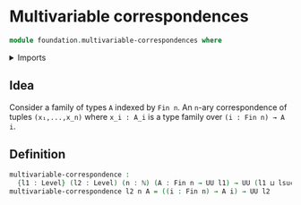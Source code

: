 # Multivariable correspondences

```agda
module foundation.multivariable-correspondences where
```

<details><summary>Imports</summary>

```agda
open import elementary-number-theory.natural-numbers

open import foundation-core.universe-levels

open import univalent-combinatorics.standard-finite-types
```

</details>

## Idea

Consider a family of types `A` indexed by `Fin n`. An `n`-ary correspondence of tuples `(x₁,...,x_n)` where `x_i : A_i` is a type family over `(i : Fin n) → A i`.

## Definition

```agda
multivariable-correspondence :
  {l1 : Level} (l2 : Level) (n : ℕ) (A : Fin n → UU l1) → UU (l1 ⊔ lsuc l2)
multivariable-correspondence l2 n A = ((i : Fin n) → A i) → UU l2
```
